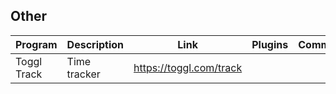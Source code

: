 ## Other

| Program | Description | Link | Plugins | Comment |
| --- | --- | --- | --- | --- |
| Toggl Track | Time tracker |https://toggl.com/track |
